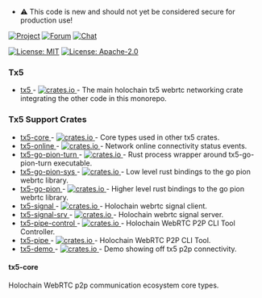 <!--
  -- AUTOGENERATED WARNING --
  If this file is not crates/tx5-core/src/README.tpl
  then it is autogenerated and will be replaced
  the next time make is run.
-->
- :warning: This code is new and should not yet be considered secure for production use!

[![Project](https://img.shields.io/badge/project-holochain-blue)](http://holochain.org/)
[![Forum](https://img.shields.io/badge/chat-forum%2eholochain%2enet-blue)](https://forum.holochain.org)
[![Chat](https://img.shields.io/badge/chat-chat%2eholochain%2enet-blue)](https://chat.holochain.org)

[![License: MIT](https://img.shields.io/badge/License-MIT-blue)](https://opensource.org/licenses/MIT)
[![License: Apache-2.0](https://img.shields.io/badge/License-Apache%202.0-blue)](https://www.apache.org/licenses/LICENSE-2.0)

### Tx5

- [ tx5 ](https://github.com/holochain/tx5/tree/main/crates/tx5-core) - [ ![crates.io](https://img.shields.io/crates/v/tx5) ](https://crates.io/crates/tx5) - The main holochain tx5 webrtc networking crate integrating the other code in this monorepo.

### Tx5 Support Crates

- [ tx5-core ](https://github.com/holochain/tx5/tree/main/crates/tx5-core) - [ ![crates.io](https://img.shields.io/crates/v/tx5-core) ](https://crates.io/crates/tx5-core) - Core types used in other tx5 crates.
- [ tx5-online ](https://github.com/holochain/tx5/tree/main/crates/tx5-online) - [ ![crates.io](https://img.shields.io/crates/v/tx5-online) ](https://crates.io/crates/tx5-online) - Network online connectivity status events.
- [ tx5-go-pion-turn ](https://github.com/holochain/tx5/tree/main/crates/tx5-go-pion-turn) - [ ![crates.io](https://img.shields.io/crates/v/tx5-go-pion-turn) ](https://crates.io/crates/tx5-go-pion-turn) - Rust process wrapper around tx5-go-pion-turn executable.
- [ tx5-go-pion-sys ](https://github.com/holochain/tx5/tree/main/crates/tx5-go-pion-sys) - [ ![crates.io](https://img.shields.io/crates/v/tx5-go-pion-sys) ](https://crates.io/crates/tx5-go-pion-sys) - Low level rust bindings to the go pion webrtc library.
- [ tx5-go-pion ](https://github.com/holochain/tx5/tree/main/crates/tx5-go-pion) - [ ![crates.io](https://img.shields.io/crates/v/tx5-go-pion) ](https://crates.io/crates/tx5-go-pion) - Higher level rust bindings to the go pion webrtc library.
- [ tx5-signal ](https://github.com/holochain/tx5/tree/main/crates/tx5-signal) - [ ![crates.io](https://img.shields.io/crates/v/tx5-signal) ](https://crates.io/crates/tx5-signal) - Holochain webrtc signal client.
- [ tx5-signal-srv ](https://github.com/holochain/tx5/tree/main/crates/tx5-signal-srv) - [ ![crates.io](https://img.shields.io/crates/v/tx5-signal-srv) ](https://crates.io/crates/tx5-signal-srv) - Holochain webrtc signal server.
- [ tx5-pipe-control ](https://github.com/holochain/tx5/tree/main/crates/tx5-pipe-control) - [ ![crates.io](https://img.shields.io/crates/v/tx5-pipe-control) ](https://crates.io/crates/tx5-pipe-control) - Holochain WebRTC P2P CLI Tool Controller.
- [ tx5-pipe ](https://github.com/holochain/tx5/tree/main/crates/tx5-pipe) - [ ![crates.io](https://img.shields.io/crates/v/tx5-pipe) ](https://crates.io/crates/tx5-pipe) - Holochain WebRTC P2P CLI Tool.
- [ tx5-demo ](https://github.com/holochain/tx5/tree/main/crates/tx5-demo) - [ ![crates.io](https://img.shields.io/crates/v/tx5-demo) ](https://crates.io/crates/tx5-demo) - Demo showing off tx5 p2p connectivity.

<!-- cargo-rdme start -->

#### tx5-core

Holochain WebRTC p2p communication ecosystem core types.

<!-- cargo-rdme end -->
